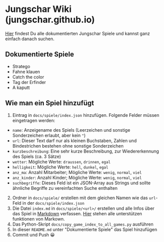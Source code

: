 # Jungschar Wiki (jungschar.github.io)
[Hier](https://jungschar.github.io/) findest Du alle dokumentierten Jungschar Spiele
und kannst ganz einfach danach suchen.

## Dokumentierte Spiele
- Stratego
- Fahne klauen
- Catch the color
- Tag der Erfinder
- A kaputt

## Wie man ein Spiel hinzufügt
1. Eintrag in `docs/spiele/index.json` hinzufügen. Folgende Felder müssen eingetragen werden:
 - `name`: Anzeigename des Spiels (Leerzeichen und sonstige Sonderzeichen erlaubt, aber kein `"`)
 - `url`: Dieser Text darf nur als kleinen Buchstaben, Zahlen und Bindestrichen bestehen ohne sonstige Sonderzeichen
 - `kurzbeschreibung`: Eine sehr kurze Beschreibung, zur Wiedererkennung des Spiels (ca. 3 Sätze)
 - `wetter`: Mögliche Werte: `draussen`, `drinnen`, `egal`
 - `helligkeit`: Mögliche Werte: `hell`, `dunkel`, `egal`
 - `anz_ma`: Anzahl Mitarbeiter; Mögliche Werte: `wenig`, `normal`, `viel`
 - `anz_kinder`: Anzahl Kinder; Mögliche Werte: `wenig`, `normal`, `viel`
 - `suchbegriffe`: Dieses Feld ist ein JSON-Array aus Strings und sollte ähnliche Begriffe zu vereinfachten Suche enthalten
2. Ordner in `docs/spiele/` erstellen mit dem gleichen Namen wie das `url`-Feld in der `docs/spiele/index.json`
3. Die Datei `index.md` in `docs/spiele/<url>/` erstellen und alle Infos über das Spiel in [Markdown](https://docs.github.com/de/get-started/writing-on-github/getting-started-with-writing-and-formatting-on-github/basic-writing-and-formatting-syntax) verfassen. [Hier](https://github.com/adamvleggett/drawdown) stehen alle unterstützen funktionen von Markown.
4. Das Python-Skript `docs/copy_game_index_to_all_games.py` ausführen
5. In dieser `README.md` unter "Dokumentierte Spiele" das Spiel hinzufügen
6. Commit und Push 😀
